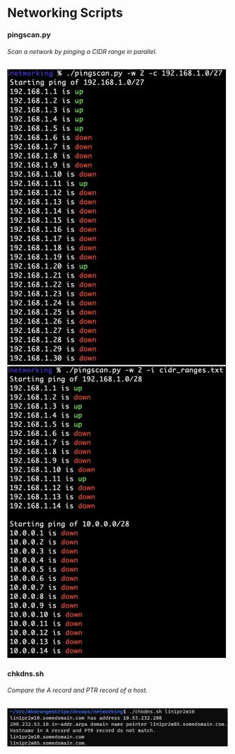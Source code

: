 # Networking Scripts

### pingscan.py
###### Scan a network by pinging a CIDR range in parallel.
<img src="sample-output/pingscan-cidr.png" alt="drawing" width="500"/>
<img src="sample-output/pingscan-infile.png" alt="drawing" width="500"/>

### chkdns.sh
###### Compare the A record and PTR record of a host.
![Output from chkdns.sh](sample-output/chkdns.png)
